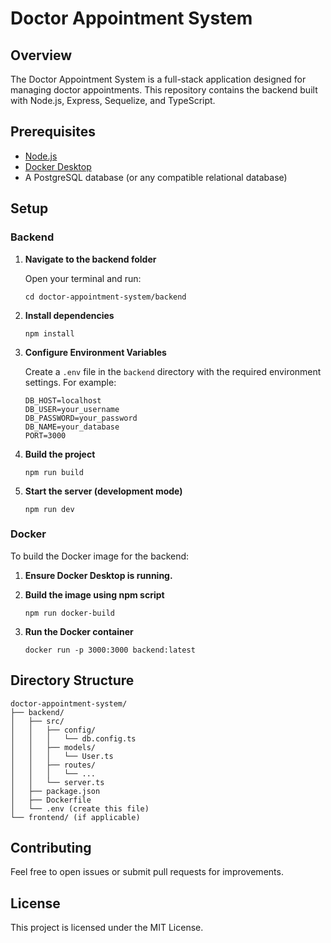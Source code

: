 # Doctor Appointment System

## Overview

The Doctor Appointment System is a full-stack application designed for managing doctor appointments. This repository contains the backend built with Node.js, Express, Sequelize, and TypeScript.

## Prerequisites

- [Node.js](https://nodejs.org/en/download)
- [Docker Desktop](https://www.docker.com/products/docker-desktop)
- A PostgreSQL database (or any compatible relational database)

## Setup

### Backend

1. **Navigate to the backend folder**

   Open your terminal and run:
   ```shell
   cd doctor-appointment-system/backend
   ```

2. **Install dependencies**
   ```shell
   npm install
   ```

3. **Configure Environment Variables**

   Create a `.env` file in the `backend` directory with the required environment settings. For example:
   ```env
   DB_HOST=localhost
   DB_USER=your_username
   DB_PASSWORD=your_password
   DB_NAME=your_database
   PORT=3000
   ```

4. **Build the project**
   ```shell
   npm run build
   ```

5. **Start the server (development mode)**
   ```shell
   npm run dev
   ```

### Docker

To build the Docker image for the backend:

1. **Ensure Docker Desktop is running.**

2. **Build the image using npm script**
   ```shell
   npm run docker-build
   ```

3. **Run the Docker container**
   ```shell
   docker run -p 3000:3000 backend:latest
   ```

## Directory Structure

```
doctor-appointment-system/
├── backend/
│   ├── src/
│   │   ├── config/
│   │   │   └── db.config.ts
│   │   ├── models/
│   │   │   └── User.ts
│   │   ├── routes/
│   │   │   └── ... 
│   │   └── server.ts
│   ├── package.json
│   ├── Dockerfile
│   └── .env (create this file)
└── frontend/ (if applicable)
```

## Contributing

Feel free to open issues or submit pull requests for improvements.

## License

This project is licensed under the MIT License.
